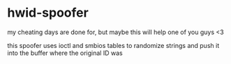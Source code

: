 # hwid-spoofer
my cheating days are done for, but maybe this will help one of you guys &lt;3




this spoofer uses ioctl and smbios tables to randomize strings and push it into the buffer where the original ID was 
